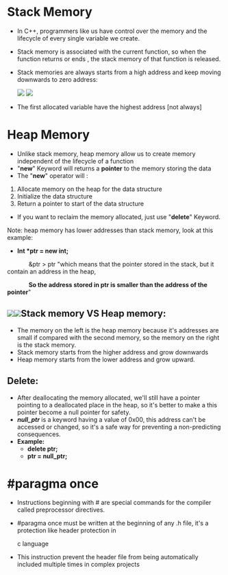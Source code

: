 ﻿# **Stack Memory**
- In C++, programmers like us have control over the memory and the lifecycle of every single variable we create.
- Stack memory is associated with the current function, so when the function returns or ends , the stack memory of  that function is released.
- Stack memories are always starts from a high address and keep moving downwards to zero address:

  ![](Notes/Aspose.Words.5ac65091-2037-48ea-b6ac-5a99d7f794d4.001.png)   ![](Notes/Aspose.Words.5ac65091-2037-48ea-b6ac-5a99d7f794d4.002.png)









- The first allocated variable have the highest address [not always]
# **Heap Memory**
- Unlike stack memory, heap memory allow us to create memory independent of the lifecycle of a function
- "**new**" Keyword will returns a **pointer** to the memory storing the data
- The "**new**" operator will :
1. Allocate memory on the heap for the data structure
1. Initialize the data structure
1. Return a pointer to start of the data structure
- If you want to reclaim the memory allocated, just use "**delete**" Keyword.

Note: heap memory has lower addresses than stack memory, look at this example:

- **Int \*ptr = new int;**

`		`&ptr > ptr "which means that the pointer stored in the stack, but it contain an address in the heap,

`		`**So the address stored in ptr is smaller than the address of the pointer**"



## ![](Notes/Aspose.Words.5ac65091-2037-48ea-b6ac-5a99d7f794d4.003.png)![](Notes/Aspose.Words.5ac65091-2037-48ea-b6ac-5a99d7f794d4.004.png)**Stack memory VS Heap memory:**








- The memory on the left is the heap memory because it's addresses are small if compared with the second memory, so the memory on the right is the stack memory.
- Stack memory starts from the higher address and grow downwards
- Heap memory starts from the lower address and grow upward.
## **Delete:**
- After deallocating the memory allocated, we'll still have a pointer pointing to a deallocated place in the heap, so it's better to make a this pointer become a null pointer for safety.
- ***null\_ptr***  is a keyword having a value of 0x00, this address can't be accessed or changed, so it's a safe way for preventing a non-predicting consequences.
- **Example:**
  - **delete ptr;**
  - **ptr = null\_ptr;**
# **#paragma once**
- Instructions beginning with # are special commands for the compiler called preprocessor directives.
- #paragma once must be written at the beginning of any .h file, it's a protection like header protection in 

  c language

- This instruction prevent the header file from being automatically included multiple times in complex projects
